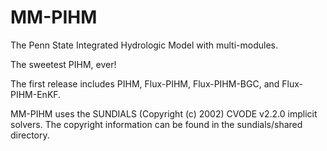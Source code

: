 MM-PIHM
=======

The Penn State Integrated Hydrologic Model with multi-modules.

The sweetest PIHM, ever!

The first release includes PIHM, Flux-PIHM, Flux-PIHM-BGC, and Flux-PIHM-EnKF.

MM-PIHM uses the SUNDIALS (Copyright (c) 2002) CVODE v2.2.0 implicit solvers.
The copyright information can be found in the sundials/shared directory.
